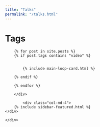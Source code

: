 ```yaml
---
title: "Talks"
permalink: "/talks.html"
---
```



<div class="container">
    <div class="row justify-content-center">
        <div class="col-md-8">
        <h1 class="font-weight-bold title h6 text-uppercase mb-4">Tags</h1>
            
        {% for post in site.posts %} 
        {% if post.tags contains "video" %}
        
         
            {% include main-loop-card.html %}
          
        {% endif %}

        {% endfor %}

        </div>
        
            <div class="col-md-4">
        {% include sidebar-featured.html %}    
    </div>
        
    </div>
</div>